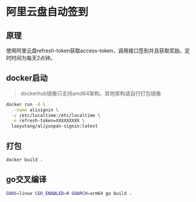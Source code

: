 # 阿里云盘自动签到

## 原理
使用阿里云盘refresh-token获取access-token，调用接口签到并且获取奖励。定时时间为每天2点钟。

## docker启动
> dockerhub镜像只支持amd64架构，其他架构请自行打包镜像
```bash
docker run -d \
  --name alisignin \
  -v /etc/localtime:/etc/localtime \
  -e refresh-token=XXXXXXXXX \
  laoyutang/aliyunpan-signin:latest
```

## 打包
```bash
docker build .
```

## go交叉编译
```bash
GOOS=linux CGO_ENABLED=0 GOARCH=arm64 go build .
```